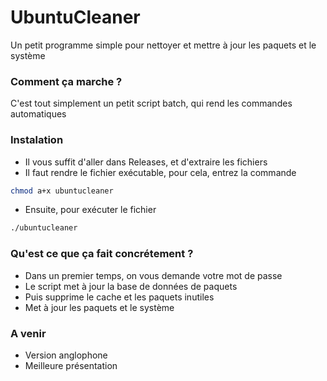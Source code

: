 # UbuntuCleaner
Un petit programme simple pour nettoyer et mettre à jour les paquets et le système

### Comment ça marche ?
C'est tout simplement un petit script batch, qui rend les commandes automatiques

### Instalation
* Il vous suffit d'aller dans Releases, et d'extraire les fichiers
* Il faut rendre le fichier exécutable, pour cela, entrez la commande

```sh
chmod a+x ubuntucleaner
```

* Ensuite, pour exécuter le fichier

```sh
./ubuntucleaner
```

### Qu'est ce que ça fait concrétement ?
* Dans un premier temps, on vous demande votre mot de passe
* Le script met à jour la base de données de paquets
* Puis supprime le cache et les paquets inutiles
* Met à jour les paquets et le système

### A venir
* Version anglophone
* Meilleure présentation
